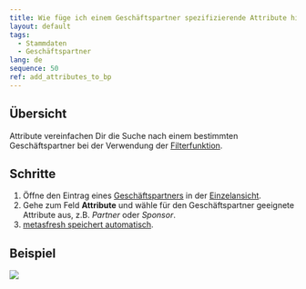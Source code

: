 ```yaml
---
title: Wie füge ich einem Geschäftspartner spezifizierende Attribute hinzu?
layout: default
tags:
  - Stammdaten
  - Geschäftspartner
lang: de
sequence: 50
ref: add_attributes_to_bp
---
```


## Übersicht
Attribute vereinfachen Dir die Suche nach einem bestimmten Geschäftspartner bei der Verwendung der [Filterfunktion](Filterfunktion).

## Schritte
1. Öffne den Eintrag eines [Geschäftspartners](Neuer_Geschaeftspartner) in der [Einzelansicht](Ansichten).
1. Gehe zum Feld **Attribute** und wähle für den Geschäftspartner geeignete Attribute aus, z.B. *Partner* oder *Sponsor*.
1. [metasfresh speichert automatisch](Speicheranzeige).

## Beispiel
![](assets/Attribute_GP_hinzufuegen.gif)
